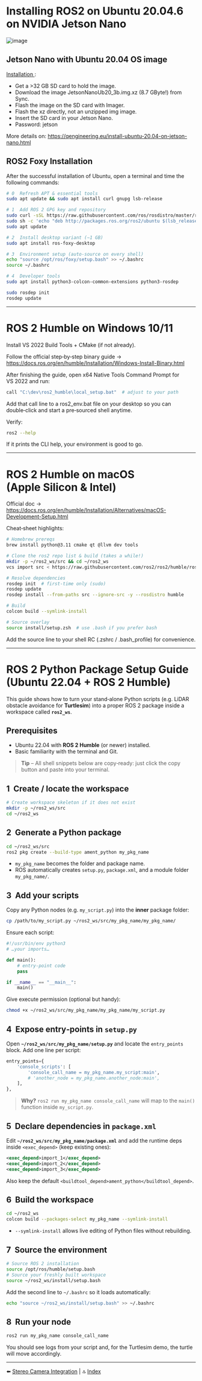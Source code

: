 # Installing ROS2 on Ubuntu 20.04.6 on NVIDIA Jetson Nano

![image](https://github.com/user-attachments/assets/c0bb7570-e373-4814-b670-85ec30277220)

## Jetson Nano with Ubuntu 20.04 OS image

[Installation ](https://github.com/Qengineering/Jetson-Nano-Ubuntu-20-image?tab=readme-ov-file#installation):

- Get a >32 GB SD card to hold the image. 
- Download the image JetsonNanoUb20_3b.img.xz (8.7 GByte!) from Sync. 
- Flash the image on the SD card with Imager.
- Flash the xz directly, not an unzipped img image. 
- Insert the SD card in your Jetson Nano. 
- Password: jetson

More details on: https://qengineering.eu/install-ubuntu-20.04-on-jetson-nano.html

## ROS2 Foxy Installation
After the successful installation of Ubuntu, open a terminal and time the following commands:

````bash
# 0  Refresh APT & essential tools
sudo apt update && sudo apt install curl gnupg lsb-release

# 1  Add ROS 2 GPG key and repository
sudo curl -sSL https://raw.githubusercontent.com/ros/rosdistro/master/ros.asc | sudo apt-key add –
sudo sh -c 'echo "deb http://packages.ros.org/ros2/ubuntu $(lsb_release -cs) main" > /etc/apt/sources.list.d/ros2-latest.list'
sudo apt update

# 2  Install desktop variant (∼1 GB)
sudo apt install ros-foxy-desktop

# 3  Environment setup (auto‑source on every shell)
echo "source /opt/ros/foxy/setup.bash" >> ~/.bashrc
source ~/.bashrc

# 4  Developer tools
sudo apt install python3-colcon-common-extensions python3-rosdep

sudo rosdep init
rosdep update
````

---

# ROS 2 Humble on Windows 10/11

Install VS 2022 Build Tools + CMake (if not already).

Follow the official step‑by‑step binary guide → https://docs.ros.org/en/humble/Installation/Windows-Install-Binary.html

After finishing the guide, open x64 Native Tools Command Prompt for VS 2022 and run:

````bash
call "C:\dev\ros2_humble\local_setup.bat"  # adjust to your path
````
Add that call line to a ros2_env.bat file on your desktop so you can double‑click and start a pre‑sourced shell anytime.

Verify:
````bash
ros2 --help
````
If it prints the CLI help, your environment is good to go.

---

# ROS 2 Humble on macOS (Apple Silicon & Intel)

Official doc → https://docs.ros.org/en/humble/Installation/Alternatives/macOS-Development-Setup.html

Cheat‑sheet highlights:

````bash
# Homebrew prereqs
brew install python@3.11 cmake qt @llvm dev tools

# Clone the ros2 repo list & build (takes a while!)
mkdir -p ~/ros2_ws/src && cd ~/ros2_ws
vcs import src < https://raw.githubusercontent.com/ros2/ros2/humble/ros2.repos

# Resolve dependencies
rosdep init  # first‑time only (sudo)
rosdep update
rosdep install --from-paths src --ignore-src -y --rosdistro humble

# Build
colcon build --symlink-install

# Source overlay
source install/setup.zsh  # use .bash if you prefer bash
````
Add the source line to your shell RC (.zshrc / .bash_profile) for convenience.

---

# ROS 2 Python Package Setup Guide (Ubuntu 22.04 + ROS 2 Humble)

This guide shows how to turn your stand‑alone Python scripts (e.g. LiDAR obstacle avoidance for **Turtlesim**) into a proper ROS 2 package inside a workspace called **`ros2_ws`**.


## Prerequisites

* Ubuntu 22.04 with **ROS 2 Humble** (or newer) installed.  
* Basic familiarity with the terminal and Git.

> **Tip** – All shell snippets below are copy‑ready: just click the copy button and paste into your terminal.


## 1  Create / locate the workspace

```bash
# Create workspace skeleton if it does not exist
mkdir -p ~/ros2_ws/src
cd ~/ros2_ws
```

## 2  Generate a Python package

```bash
cd ~/ros2_ws/src
ros2 pkg create --build-type ament_python my_pkg_name
```

* `my_pkg_name` becomes the folder and package name.  
* ROS automatically creates `setup.py`, `package.xml`, and a module folder `my_pkg_name/`.

## 3  Add your scripts

Copy any Python nodes (e.g. `my_script.py`) into the **inner** package folder:

```bash
cp /path/to/my_script.py ~/ros2_ws/src/my_pkg_name/my_pkg_name/
```

Ensure each script:

```python
#!/usr/bin/env python3
# …your imports…

def main():
    # entry‑point code
    pass

if __name__ == "__main__":
    main()
```

Give execute permission (optional but handy):

```bash
chmod +x ~/ros2_ws/src/my_pkg_name/my_pkg_name/my_script.py
```

## 4  Expose entry‑points in `setup.py`

Open **`~/ros2_ws/src/my_pkg_name/setup.py`** and locate the `entry_points` block.  Add one line per script:

```python
entry_points={
    'console_scripts': [
        'console_call_name = my_pkg_name.my_script:main',
        # 'another_node = my_pkg_name.another_node:main',
    ],
},
```

> **Why?**  `ros2 run my_pkg_name console_call_name` will map to the `main()` function inside `my_script.py`.

## 5  Declare dependencies in `package.xml`

Edit **`~/ros2_ws/src/my_pkg_name/package.xml`** and add the runtime deps inside `<exec_depend>` (keep existing ones):

```xml
<exec_depend>import_1</exec_depend>
<exec_depend>import_2</exec_depend>
<exec_depend>import_3</exec_depend>
```

Also keep the default `<buildtool_depend>ament_python</buildtool_depend>`.

## 6  Build the workspace

```bash
cd ~/ros2_ws
colcon build --packages-select my_pkg_name --symlink-install
```

* `--symlink-install` allows live editing of Python files without rebuilding.

## 7  Source the environment

```bash
# Source ROS 2 installation
source /opt/ros/humble/setup.bash
# Source your freshly built workspace
source ~/ros2_ws/install/setup.bash
```

Add the second line to `~/.bashrc` so it loads automatically:

```bash
echo "source ~/ros2_ws/install/setup.bash" >> ~/.bashrc
```

## 8  Run your node

```bash
ros2 run my_pkg_name console_call_name
```

You should see logs from your script and, for the Turtlesim demo, the turtle will move accordingly.



---

⬅️ [Stereo Camera Integration](04_stereo_cam.md) | 🔝 [Index](README.md)

